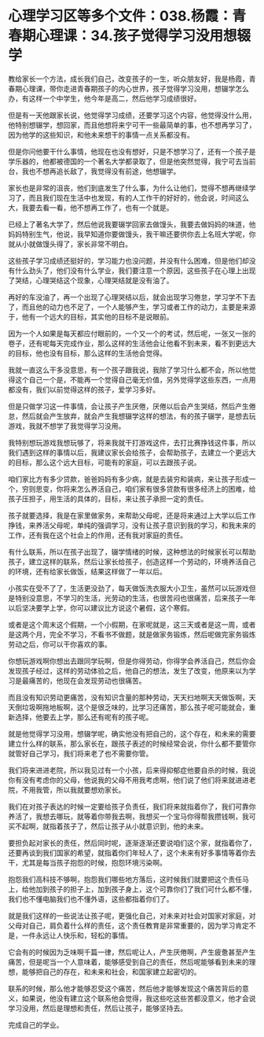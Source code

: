 # 心理学习区等多个文件：038.杨霞：青春期心理课：34.孩子觉得学习没用想辍学

教给家长一个方法，成长我们自己，改变孩子的一生，听众朋友好，我是杨霞，青春期心理课，带你走进青春期孩子的内心世界，孩子觉得学习没用，想辍学怎么办，有这样一个中学生，他今年是高二，然后他学习成绩很好。

但是有一天他跟家长说，他觉得学习成绩，还要学习这个内容，他觉得没什么用，他特别想辍学，想回家，而且他想将来宁可干一些最简单的事，也不想再学习了，因为他学的这些知识，和他未来想干的事情一点关系都没有。

但是你问他要干什么事情，他现在也没有想好，只是不想学习了，还有一个孩子是学乐器的，他都被德国的一个著名大学都录取了，但是他突然觉得，我宁可去当前台，我也不想再追长敌了，我觉得没有前途，他想辍学。

家长也是非常的沮丧，他们到底发生了什么事，为什么让他们，觉得不想再继续学习了，而且我们现在生活中也发现，有的人工作干的好好的，他会说，时间这么大，我要去看一看，他不想再工作了，也有一个就是。

已经上了著名大学了，然后他说我要辍学回家去做馒头，我要去做妈妈的味道，他妈妈特别生气，他说，我早知道你要做馒头，我干嘛还要供你去上名班大学呢，你就从小就做馒头得了，家长非常不明白。

这些孩子学习成绩还挺好的，学习能力也没问题，并没有什么困难，但是他们却没有什么劲头了，他们没有什么学业，我们要注意一个原因，这些孩子在心理上出现了哭结，心理哭结这个现象，心理哭结就是没有油了。

再好的车没油了，再一个出现了心理哭结以后，就会出现学习倦怠，学习学不下去了，而且他的动力也不足了，一个人能够产生，学习或者工作的动力，主要是来源于，他有一个远大的目标，其实他的目标不是说眼前。

因为一个人如果是每天都应付眼前的，一个又一个的考试，然后呢，一张又一张的卷子，还有呢每天完成作业，那么这样的生活他会让他看不到未来，看不到更远大的目标，他也没有目标，那么这样的生活他会觉得。

我就一直这么干多没意思，有一个孩子跟我说，我除了学习什么都不会，所以他觉得这个自己一个是，不能再一个觉得自己毫无价值，另外觉得学这些东西，一点用都没有，我们以前觉得这样的孩子，爱学习多好。

但是只做学习这一件事情，会让孩子产生厌倦，厌倦以后会产生哭结，然后产生倦怠，然后就会产生放弃，就会产生我想辍学这样的想法，有的孩子辍学，是想去玩游戏，我就不想学了我觉得学习没用。

我特别想玩游戏我想玩够了，将来我就干打游戏这件，去打比赛挣钱这件事，所以我们遇到这样的事情以后，我建议家长会给孩子，会帮助孩子，去建立一个更远大的目标，那么这个远大目标，可能有的家庭，可以去跟孩子说。

咱们家比方有多少贷款，爸爸妈妈有多少病，就是去装穷和装病，来让孩子形成一个，穷则思变，你将来怎么养活自己，咱们家有很多贷款有很多经济上的困难，给孩子压担子，用生活的具体的，目标，来让孩子承担一定的责任。

孩子就要选择，我是在家里做家务，来帮助父母呢，还是将来通过上大学以后工作挣钱，来养活父母呢，单纯的强调学习，没有让孩子意识到我的学习，和我未来的工作，还有我在这个社会上的作用，还有我对家庭的责任。

有什么联系，所以在孩子出现了，辍学情绪的时候，这种想法的时候家长可以帮助孩子，建立这样的联系，然后让家长给孩子，创造这样一个劳动的，环境养活自己的环境，还有给家长做饭，结果这样做了一年以后。

小孩实在受不了了，生活更没劲了，每天做饭洗衣服大小卫生，虽然可以玩游戏但是特别没意思，不学习的生活，光劳动的生活，也很苦闷也很痛苦，后来孩子一年以后坚决要学上学，你可以建议比方说这个暑假，这个寒假。

或者是这个周末这个假期，一个小假期，在家呢就是，这三天或者是这一周，或者是这两个月，完全不学习，不看书不做题，就是做家务锻炼，然后呢做完家务锻炼劳动之后，你可以干你喜欢的事。

你想玩游戏啊你想出去跟同学玩啊，但是你得劳动，你得学会养活自己，然后你会发现孩子经过，这样的劳动体验之后，他自己的想法，发生了改变，他原来以为学习是最痛苦的，他现在会发现劳动也很痛苦。

而且没有知识劳动更痛苦，没有知识含量的那种劳动，天天扫地啊天天做饭啊，天天倒垃圾啊拖地板啊，这个是很乏味的，比学习还痛苦，那么孩子呢可能就会，重新选择，他要去上学，那么还有呢有的孩子呢。

就是他觉得学习没用，想辍学呢，确实他没有把自己的，这个存在，和未来的需要建立什么样的联系，那么家长在，跟孩子表述的时候经常会说，你什么都不要管你就管好自己学习，我们将来老了也不需要你管。

我们将来进进老院，所以我见过有一个小孩，后来得抑郁症他要自杀的时候，我说你有没有考虑你的父母，他说我的父母不用我考虑啊，他们说了他们将来就进进老院，不用我管，所以我就要想劝家长。

我们在对孩子表达的时候一定要给孩子负责任，我们将来就指着你了，我们可靠你养活了，我想去哪玩，就等着你带我去啊，我想买一个宝马你得帮我攒钱啊，我可买不起啊，就指着孩子了，然后让孩子从小就意识到，他的未来。

要担负起对家长的责任，然后同时呢，逐渐逐渐还要说咱们这个家，就指着你了，还要再谈到我们国家的希望，就指着你们年轻人了，这个未来有好多事情等着你去干，尤其是每当孩子抱怨的时候，抱怨环境污染啊。

抱怨我们高科技不够啊，抱怨我们哪些地方落后，这时候我们就要把这个责任马上，给他加到孩子的担子上，加到孩子身上，这个可靠你们了我们可什么都不懂，我们也不懂电脑我们也不懂外语，这些都指着你们了。

就是我们这样的一些说法让孩子呢，更强化自己，对未来对社会对国家对家庭，对父母对自己，肩负着什么样的责任，这个责任教育是非常重要的，因为学习肯定不是，一件永远让人快乐和，轻松的事情。

它会有的时候因为乏味啊千篇一律，然后呢让人，产生厌倦啊，产生疲惫甚至产生痛苦，但是呢当一个人意味着，能够感受到自己的责任，然后呢能够看到未来的理想，能够把自己的存在，和未来和社会，和国家建立起密切的。

联系的时候，那么他才能够忍受这个痛苦，然后他才能够发现这个痛苦背后的意义，如果说，他没有建立这个联系他会觉得，我这些吃这些苦都没意义，他才会说学习没用，然后是理想和责任，然后让孩子，能够坚持去。

完成自己的学业。